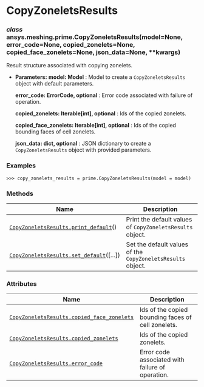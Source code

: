 # CopyZoneletsResults



### *class* ansys.meshing.prime.CopyZoneletsResults(model=None, error_code=None, copied_zonelets=None, copied_face_zonelets=None, json_data=None, \*\*kwargs)

Result structure associated with copying zonelets.

* **Parameters:**
  **model: Model**
  : Model to create a `CopyZoneletsResults` object with default parameters.

  **error_code: ErrorCode, optional**
  : Error code associated with failure of operation.

  **copied_zonelets: Iterable[int], optional**
  : Ids of the copied zonelets.

  **copied_face_zonelets: Iterable[int], optional**
  : Ids of the copied bounding faces of cell zonelets.

  **json_data: dict, optional**
  : JSON dictionary to create a `CopyZoneletsResults` object with provided parameters.

### Examples

```pycon
>>> copy_zonelets_results = prime.CopyZoneletsResults(model = model)
```

<!-- !! processed by numpydoc !! -->

### Methods

| Name | Description |
|-----------------------------------------------------------------------------------------------------------------------------------------------------------|-------------------------------------------------------------|
| [`CopyZoneletsResults.print_default`](ansys.meshing.prime.CopyZoneletsResults.print_default.md#ansys.meshing.prime.CopyZoneletsResults.print_default)()   | Print the default values of `CopyZoneletsResults` object.   |
| [`CopyZoneletsResults.set_default`](ansys.meshing.prime.CopyZoneletsResults.set_default.md#ansys.meshing.prime.CopyZoneletsResults.set_default)([...])    | Set the default values of the `CopyZoneletsResults` object. |

### Attributes

| Name | Description |
|------------------------------------------------------------------------------------------------------------------------------------------------------------------------------|------------------------------------------------------|
| [`CopyZoneletsResults.copied_face_zonelets`](ansys.meshing.prime.CopyZoneletsResults.copied_face_zonelets.md#ansys.meshing.prime.CopyZoneletsResults.copied_face_zonelets)   | Ids of the copied bounding faces of cell zonelets.   |
| [`CopyZoneletsResults.copied_zonelets`](ansys.meshing.prime.CopyZoneletsResults.copied_zonelets.md#ansys.meshing.prime.CopyZoneletsResults.copied_zonelets)                  | Ids of the copied zonelets.                          |
| [`CopyZoneletsResults.error_code`](ansys.meshing.prime.CopyZoneletsResults.error_code.md#ansys.meshing.prime.CopyZoneletsResults.error_code)                                 | Error code associated with failure of operation.     |

